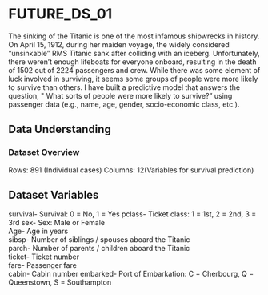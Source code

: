 # FUTURE_DS_01
The sinking of the Titanic is one of the most infamous shipwrecks in history.  On April 15, 1912, during her maiden voyage, the widely considered “unsinkable” RMS Titanic sank after colliding with an iceberg. Unfortunately, there weren’t enough lifeboats for everyone onboard, resulting in the death of 1502 out of 2224 passengers and crew.
While there was some element of luck involved in surviving, it seems some groups of people were more likely to survive than others.
I have built a predictive model that answers the question, " What sorts of people were more likely to survive?” using passenger data (e.g., name, age, gender, socio-economic class, etc.).

## Data Understanding
### Dataset Overview
Rows: 891 (Individual cases)
Columns: 12(Variables for survival prediction)

## Dataset Variables
survival- Survival:	0 = No, 1 = Yes
pclass- Ticket class:	1 = 1st, 2 = 2nd, 3 = 3rd
sex- Sex: Male or Female	
Age- Age in years	
sibsp- Number of siblings / spouses aboard the Titanic	
parch- Number of parents / children aboard the Titanic	
ticket- Ticket number	
fare- Passenger fare	
cabin- Cabin number	
embarked- Port of Embarkation:	C = Cherbourg, Q = Queenstown, S = Southampton
